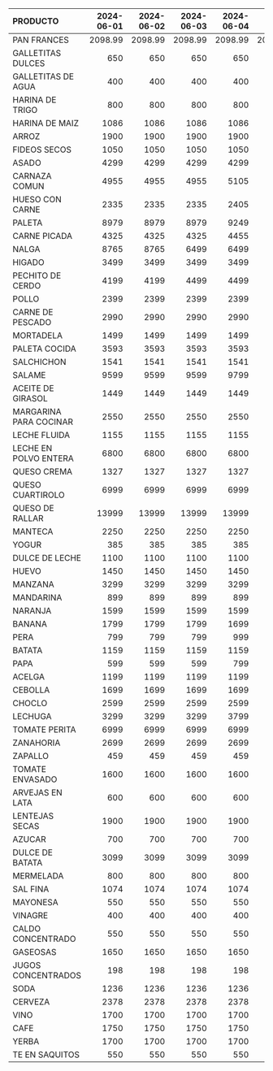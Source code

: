 | PRODUCTO               |   2024-06-01 |   2024-06-02 |   2024-06-03 |   2024-06-04 |   2024-06-05 |   2024-06-06 |   2024-06-07 |   2024-06-08 |   2024-06-09 |   2024-06-10 |   2024-06-11 |   2024-06-12 |   2024-06-13 |   2024-06-14 |   2024-06-15 |   2024-06-16 |   2024-06-17 |   2024-06-18 |   2024-06-19 |   2024-06-20 |   2024-06-21 |   2024-06-22 |   2024-06-23 |   2024-06-24 |
|:-----------------------|-------------:|-------------:|-------------:|-------------:|-------------:|-------------:|-------------:|-------------:|-------------:|-------------:|-------------:|-------------:|-------------:|-------------:|-------------:|-------------:|-------------:|-------------:|-------------:|-------------:|-------------:|-------------:|-------------:|-------------:|
| PAN FRANCES            |      2098.99 |      2098.99 |      2098.99 |      2098.99 |      2098.99 |      2098.99 |      2098.99 |      2098.99 |      2098.99 |      2098.99 |       2199   |     2199     |     2199     |     2199     |     2199     |     2199     |     2199     |     2199     |     2199     |     2199     |     2199     |     2199     |     2199     |     2199     |
| GALLETITAS DULCES      |       650    |       650    |       650    |       650    |       650    |       650    |       650    |       650    |       650    |       650    |        650   |      650     |      650     |      650     |      650     |      650     |      650     |      650     |      650     |      650     |      650     |      650     |      650     |      650     |
| GALLETITAS DE AGUA     |       400    |       400    |       400    |       400    |       400    |       400    |       400    |       450    |       450    |       450    |        450   |      450     |      450     |      450     |      450     |      450     |      450     |      450     |      450     |      450     |      450     |      450     |      450     |      450     |
| HARINA DE TRIGO        |       800    |       800    |       800    |       800    |       800    |       800    |       800    |       800    |       800    |       800    |        800   |      800     |      900     |      900     |      900     |      900     |      900     |      900     |      900     |      900     |      900     |      900     |      900     |      900     |
| HARINA DE MAIZ         |      1086    |      1086    |      1086    |      1086    |      1086    |      1086    |      1086    |      1086    |      1086    |      1086    |       1086   |     1086     |     1086     |     1086     |     1086     |     1086     |     1086     |     1086     |     1086     |     1086     |     1086     |     1086     |     1086     |     1086     |
| ARROZ                  |      1900    |      1900    |      1900    |      1900    |      1500    |      1500    |      1500    |      1500    |      1500    |      1500    |       1500   |     1500     |     1500     |     1500     |     1500     |     1500     |     1500     |     1500     |     1500     |     1500     |     1500     |     1500     |     1500     |     1500     |
| FIDEOS SECOS           |      1050    |      1050    |      1050    |      1050    |      1050    |      1050    |      1050    |      1050    |      1050    |      1050    |       1050   |     1050     |     1050     |     1050     |     1050     |     1050     |     1050     |     1050     |     1050     |     1050     |     1050     |     1050     |     1050     |     1050     |
| ASADO                  |      4299    |      4299    |      4299    |      4299    |      4299    |      4299    |      4299    |      4299    |      4299    |      4299    |       4299   |     4299     |     4299     |     5452.76  |     5452.76  |     5452.76  |     4299     |     4299     |     4299     |     4299     |     4299     |     4299     |     4299     |     4299     |
| CARNAZA COMUN          |      4955    |      4955    |      4955    |      5105    |      5105    |      5105    |      5105    |      5105    |      5105    |      5105    |       5105   |     5105     |     5105     |     5105     |     5105     |     5105     |     5105     |     5105     |     5105     |     5105     |     5105     |     5105     |     5105     |     5105     |
| HUESO CON CARNE        |      2335    |      2335    |      2335    |      2405    |      2405    |      2405    |      2405    |      2405    |      2405    |      2405    |       2405   |     2405     |     2405     |     2405     |     2405     |     2405     |     2405     |     2405     |     2405     |     2405     |     2405     |     2405     |     2405     |     2405     |
| PALETA                 |      8979    |      8979    |      8979    |      9249    |      9249    |      9249    |      9249    |      9249    |      9249    |      9249    |       9249   |     9249     |     9249     |     9249     |     9249     |     9249     |     9249     |     9249     |     9249     |     9249     |     9249     |     9249     |     9249     |     9249     |
| CARNE PICADA           |      4325    |      4325    |      4325    |      4455    |      4455    |      4455    |      4455    |      4455    |      4455    |      4455    |       4455   |     4455     |     4455     |     4455     |     4455     |     4455     |     4455     |     4455     |     4455     |     4455     |     4455     |     4455     |     4455     |     4455     |
| NALGA                  |      8765    |      8765    |      6499    |      6499    |      6499    |      6499    |      9025    |      9025    |      9025    |      9025    |       9025   |     9025     |     9025     |     9025     |     9025     |     9025     |     9025     |     9025     |     9025     |     9025     |     9025     |     9025     |     9025     |     9025     |
| HIGADO                 |      3499    |      3499    |      3499    |      3499    |      3499    |      3499    |      3499    |      3499    |      3499    |      3499    |       3499   |     3499     |     3499     |     3499     |     3499     |     3499     |     3499     |     3499     |     3499     |     3499     |     3499     |     3499     |     3499     |     3499     |
| PECHITO DE CERDO       |      4199    |      4199    |      4499    |      4499    |      4499    |      4499    |      4199    |      4199    |      4199    |      4199    |       4199   |     4199     |     4199     |     4985     |     4985     |     4985     |     4985     |     4985     |     4985     |     4985     |     4985     |     4985     |     4985     |     4985     |
| POLLO                  |      2399    |      2399    |      2399    |      2399    |      2399    |      2399    |      2399    |      2399    |      2399    |      2399    |       2399   |     2399     |     2399     |     2399     |     2399     |     2399     |     1799     |     1799     |     1799     |     2399     |     2399     |     2399     |     2399     |     2399     |
| CARNE DE PESCADO       |      2990    |      2990    |      2990    |      2990    |      2990    |      2990    |      2990    |      2990    |      2990    |      2990    |       2990   |     2990     |     2199.99  |     2990     |     2990     |     2990     |     2990     |     2990     |     2990     |     2990     |     2990     |     2990     |     2990     |     2990     |
| MORTADELA              |      1499    |      1499    |      1499    |      1499    |      1499    |      1499    |      1499    |      1499    |      1499    |      1499    |       1499   |     1499     |     1499     |     1499     |     1499     |     1499     |     1499     |     1499     |     1499     |     1499     |     1499     |     1499     |     1499     |     1499     |
| PALETA COCIDA          |      3593    |      3593    |      3593    |      3593    |      3593    |      3593    |      3593    |      3593    |      3593    |      3593    |       3593   |     3593     |     3593     |     3593     |     3593     |     3593     |     3593     |     3593     |     3593     |     3593     |     3593     |     3593     |     3593     |     3593     |
| SALCHICHON             |      1541    |      1541    |      1541    |      1541    |      1541    |      1541    |      1541    |      1541    |      1541    |      1541    |       1541   |     1541     |     1541     |     1541     |     1541     |     1541     |     1541     |     1541     |     1541     |     1541     |     1541     |     1541     |     1541     |     1541     |
| SALAME                 |      9599    |      9599    |      9599    |      9799    |      9799    |      9799    |      9799    |      9799    |      7839.2  |      7839.2  |       7839.2 |     7839.2   |     7839.2   |     7839.2   |     7839.2   |     7839.2   |     7839.2   |     7839.2   |     7839.2   |     7839.2   |     7839.2   |     7839.2   |     7839.2   |     7839.2   |
| ACEITE DE GIRASOL      |      1449    |      1449    |      1449    |      1449    |      1449    |      1449    |      1449    |      1449    |      1449    |      1449    |       1449   |     1449     |     1449     |     1449     |     1449     |     1449     |     1449     |     1449     |     1449     |     1449     |     1449     |     1449     |     1449     |     1449     |
| MARGARINA PARA COCINAR |      2550    |      2550    |      2550    |      2550    |      2550    |      2550    |      2550    |      2550    |      2550    |      2550    |       2550   |     2550     |     2550     |     2900     |     2900     |     2900     |     2900     |     2900     |     2900     |     2900     |     2900     |     2900     |     2900     |     2900     |
| LECHE FLUIDA           |      1155    |      1155    |      1155    |      1155    |      1155    |      1205    |      1205    |      1205    |      1205    |      1205    |       1205   |     1205     |     1205     |     1205     |     1205     |     1205     |     1205     |     1205     |     1205     |     1205     |     1205     |     1205     |     1205     |     1205     |
| LECHE EN POLVO ENTERA  |      6800    |      6800    |      6800    |      6800    |      6800    |      7000    |      7000    |      7000    |      7000    |      7000    |       7000   |     7000     |     7000     |     7000     |     7000     |     7000     |     7000     |     7000     |     7000     |     7300     |     7300     |     7300     |     7300     |     7300     |
| QUESO CREMA            |      1327    |      1327    |      1327    |      1327    |      1327    |      1327    |      1327    |      1327    |      1327    |      1327    |       1327   |     1327     |     1327     |     1327     |     1327     |     1327     |     1327     |     1327     |     1327     |     1327     |     1327     |     1327     |     1327     |     1327     |
| QUESO CUARTIROLO       |      6999    |      6999    |      6999    |      6999    |      6999    |      6999    |      6999    |      6999    |      6999    |      6999    |       7669   |     7669     |     7669     |     7669     |     7669     |     7669     |     7669     |     7669     |     7669     |     7890     |     7890     |     7890     |     7890     |     7890     |
| QUESO DE RALLAR        |     13999    |     13999    |     13999    |     13999    |     13999    |     13999    |     13999    |     13999    |     13999    |     13999    |      15999   |    15999     |    15999     |    15999     |    15999     |    15999     |    15999     |    15999     |    15999     |    15999     |    15999     |    15999     |    15999     |    15999     |
| MANTECA                |      2250    |      2250    |      2250    |      2250    |      2250    |      2250    |      2250    |      2250    |      2250    |      2250    |       2250   |     2250     |     2250     |     2250     |     2250     |     2250     |     2250     |     2250     |     2250     |     2250     |     2250     |     2250     |     2250     |     2250     |
| YOGUR                  |       385    |       385    |       385    |       385    |       385    |       385    |       385    |       385    |       385    |       385    |        385   |      582.029 |      582.029 |      582.029 |      582.029 |      582.029 |      582.029 |      582.029 |      582.029 |      582.029 |      582.029 |      582.029 |      582.029 |      582.029 |
| DULCE DE LECHE         |      1100    |      1100    |      1100    |      1100    |      1100    |      1250    |      1250    |      1250    |      1250    |      1250    |       1250   |     1250     |     1250     |     1250     |     1250     |     1250     |     1250     |     1250     |     1250     |     1700     |     1700     |     1700     |     1700     |     1700     |
| HUEVO                  |      1450    |      1450    |      1450    |      1450    |      1450    |      1450    |      1450    |      1450    |      1450    |      1450    |       1450   |     1450     |     1450     |     1450     |     1450     |     1450     |     1450     |     1450     |     1450     |     1450     |     1450     |     1450     |     1450     |     1450     |
| MANZANA                |      3299    |      3299    |      3299    |      3299    |      3299    |      3299    |      3299    |      3299    |      3299    |      3299    |       3299   |     3299     |     3299     |     2910.65  |     2910.65  |     2910.65  |     2910.65  |     2910.65  |     2910.65  |     2910.65  |     2910.65  |     2910.65  |     2910.65  |     2910.65  |
| MANDARINA              |       899    |       899    |       899    |       899    |       899    |       899    |       899    |       899    |       899    |       899    |        899   |      899     |      899     |      799     |      799     |      799     |      799     |      799     |      799     |      799     |      799     |      799     |      799     |      799     |
| NARANJA                |      1599    |      1599    |      1599    |      1599    |      1599    |      1599    |      2499    |      1599    |      1599    |      2499    |       1299   |     1299     |     1299     |      999     |      999     |      999     |      999     |      999     |      999     |      999     |      949     |      949     |      949     |      949     |
| BANANA                 |      1799    |      1799    |      1799    |      1699    |      1699    |      1699    |      1699    |      1699    |      1699    |      1699    |       1799   |     1799     |     1799     |     1799     |     1799     |     1799     |     1799     |     1799     |     1799     |     1999     |     1999     |     1999     |     1999     |     1999     |
| PERA                   |       799    |       799    |       799    |       999    |       999    |       999    |       999    |       999    |       999    |       999    |        999   |      999     |      999     |      999     |      999     |      999     |      999     |      999     |      999     |      999     |      999     |      999     |      999     |      999     |
| BATATA                 |      1159    |      1159    |      1159    |      1159    |      1199    |      1199    |      1199    |      1199    |      1199    |      1199    |       1199   |     1199     |     1199     |     1199     |     1199     |     1199     |     1199     |     1199     |     1199     |     1199     |     1199     |     1199     |     1199     |     1199     |
| PAPA                   |       599    |       599    |       599    |       799    |       799    |       799    |       799    |       799    |       799    |       799    |        799   |      799     |      799     |      799     |      799     |      799     |      799     |      799     |      899     |      899     |      899     |      899     |      899     |      899     |
| ACELGA                 |      1199    |      1199    |      1199    |      1199    |      1199    |      1199    |      1199    |      1199    |      1199    |      1199    |       1199   |     1199     |     1199     |     1199     |     1199     |     1199     |     1199     |     1199     |     1199     |     1199     |     1199     |     1199     |     1199     |     1199     |
| CEBOLLA                |      1699    |      1699    |      1699    |      1699    |      1699    |      1699    |      1699    |      1699    |      1699    |      1699    |       1699   |     1699     |     1699     |     1199     |     1199     |     1199     |     1199     |     1199     |     1199     |     1199     |     1799     |     1799     |     1799     |     1799     |
| CHOCLO                 |      2599    |      2599    |      2599    |      2599    |      2599    |      2599    |      2599    |      2599    |      2599    |      2599    |       2599   |     2599     |     2599     |     2599     |     2599     |     2599     |     2599     |     1999     |     1999     |     1999     |     1999     |     1899     |     1899     |     1799     |
| LECHUGA                |      3299    |      3299    |      3299    |      3799    |      3799    |      3799    |      3899    |      3899    |      3899    |      2999    |       2999   |     2999     |     2999     |     3799     |     3799     |     3799     |     3899     |     3699     |     3699     |     3699     |     3699     |     3499     |     3499     |     3699     |
| TOMATE PERITA          |      6999    |      6999    |      6999    |      6999    |      6999    |      6999    |      6999    |      6999    |      6999    |      6999    |       6599   |     6599     |     5999     |     5999     |     5999     |     5999     |     5999     |     4999     |     4999     |     4299     |     4299     |     3299     |     3299     |     3299     |
| ZANAHORIA              |      2699    |      2699    |      2699    |      2699    |      2699    |      2699    |      2699    |      2699    |      2699    |      2699    |       2799   |     2799     |     2799     |     2799     |     2799     |     2799     |     2799     |     2799     |     2799     |     2799     |     3014.47  |     3014.47  |     3014.47  |     3014.47  |
| ZAPALLO                |       459    |       459    |       459    |       459    |       459    |       459    |       459    |       459    |       459    |       459    |        459   |      459     |      459     |      459     |      459     |      459     |      459     |      459     |      459     |      329     |      329     |      329     |      329     |      459     |
| TOMATE ENVASADO        |      1600    |      1600    |      1600    |      1600    |      1600    |      1700    |      1700    |      1700    |      1700    |      1700    |       1700   |     1700     |     1700     |     1700     |     1700     |     1700     |     1700     |     1700     |     1700     |     1800     |     1800     |     1800     |     1800     |     1800     |
| ARVEJAS EN LATA        |       600    |       600    |       600    |       600    |       600    |       600    |       600    |       600    |       600    |       600    |        600   |      600     |      600     |      600     |      600     |      600     |      600     |      600     |      600     |      600     |      600     |      600     |      600     |      600     |
| LENTEJAS SECAS         |      1900    |      1900    |      1900    |      1900    |      1900    |      1900    |      1900    |      1900    |      1900    |      1900    |       1900   |     1900     |     1900     |     1900     |     1900     |     1900     |     1900     |     1900     |     1900     |     1900     |     1900     |     1900     |     1900     |     1900     |
| AZUCAR                 |       700    |       700    |       700    |       700    |       700    |       750    |       750    |       750    |       750    |       750    |        750   |      750     |      750     |      750     |      750     |      750     |      750     |      750     |      750     |      750     |      750     |      750     |      750     |      750     |
| DULCE DE BATATA        |      3099    |      3099    |      3099    |      3099    |      3199    |      3199    |      3199    |      3199    |      3199    |      3199    |       3199   |     3199     |     3199     |     3199     |     3199     |     3199     |     3199     |     3199     |     3199     |     3199     |     3199     |     3199     |     3199     |     3199     |
| MERMELADA              |       800    |       800    |       800    |       800    |       800    |       800    |       800    |       800    |       800    |       800    |        800   |      800     |      800     |      800     |      800     |      800     |      800     |      800     |      800     |      800     |      800     |      800     |      800     |      800     |
| SAL FINA               |      1074    |      1074    |      1074    |      1074    |      1074    |      1074    |      1074    |      1074    |      1074    |      1074    |       1074   |     1110     |     1110     |     1110     |     1110     |     1110     |     1110     |     1110     |     1110     |     1110     |     1110     |     1110     |     1110     |     1110     |
| MAYONESA               |       550    |       550    |       550    |       550    |       550    |       550    |       550    |       550    |       550    |       550    |        550   |      550     |      550     |      550     |      550     |      550     |      550     |      550     |      550     |      550     |      550     |      550     |      550     |      550     |
| VINAGRE                |       400    |       400    |       400    |       400    |       400    |       450    |       450    |       450    |       450    |       450    |        450   |      450     |      450     |      450     |      450     |      450     |      450     |      450     |      450     |      700     |      700     |      700     |      700     |      700     |
| CALDO CONCENTRADO      |       550    |       550    |       550    |       550    |       550    |       700    |       700    |       700    |       700    |       700    |        700   |      700     |      700     |      700     |      700     |      700     |      700     |      700     |      700     |      700     |      700     |      700     |      700     |      700     |
| GASEOSAS               |      1650    |      1650    |      1650    |      1650    |      1650    |      1650    |      1650    |      1650    |      1650    |      1650    |       1650   |     1650     |     1650     |     1650     |     1650     |     1650     |     1650     |     1650     |     1650     |     1650     |     1650     |     1650     |     1650     |     1650     |
| JUGOS CONCENTRADOS     |       198    |       198    |       198    |       198    |       198    |       198    |       198    |       198    |       197    |       197    |        197   |      195     |      195     |      195     |      195     |      195     |      195     |      195     |      195     |      195     |      195     |      195     |      195     |      195     |
| SODA                   |      1236    |      1236    |      1236    |      1236    |      1236    |      1236    |      1236    |      1236    |      1300    |      1300    |       1300   |     1300     |     1300     |     1300     |     1300     |     1300     |     1300     |     1300     |     1300     |     1300     |     1300     |     1300     |     1300     |     1300     |
| CERVEZA                |      2378    |      2378    |      2378    |      2378    |      2378    |      2378    |      2378    |      2378    |      2378    |      2378    |       2378   |     2378     |     2378     |     2378     |     2378     |     2378     |     2378     |     2378     |     2378     |     2378     |     2378     |     2378     |     2378     |     2378     |
| VINO                   |      1700    |      1700    |      1700    |      1700    |      1700    |      1700    |      1700    |      1700    |      1700    |      1700    |       1700   |     1700     |     1700     |     1700     |     1700     |     1700     |     1700     |     1700     |     1700     |     1700     |     1700     |     1700     |     1700     |     1700     |
| CAFE                   |      1750    |      1750    |      1750    |      1750    |      1750    |      1850    |      1850    |      1850    |      1850    |      1850    |       1850   |     1850     |     1850     |     1850     |     1850     |     1850     |     1850     |     1850     |     1850     |     1900     |     1900     |     1900     |     1900     |     1900     |
| YERBA                  |      1700    |      1700    |      1700    |      1700    |      1700    |      1700    |      1700    |      1700    |      1700    |      1700    |       1700   |     1700     |     1700     |     1700     |     1700     |     1700     |     1700     |     1700     |     1700     |     1700     |     1700     |     1700     |     1700     |     1700     |
| TE EN SAQUITOS         |       550    |       550    |       550    |       550    |       550    |       600    |       600    |       600    |       600    |       600    |        600   |      600     |      600     |      600     |      600     |      600     |      600     |      600     |      600     |      650     |      650     |      650     |      650     |      650     |